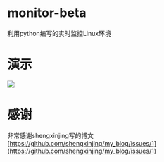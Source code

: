 # monitor-beta
利用python编写的实时监控Linux环境

# 演示

![](http://7xqb3y.com1.z0.glb.clouddn.com/monitor/tt.png)


# 感谢

非常感谢shengxinjing写的博文[https://github.com/shengxinjing/my_blog/issues/1](https://github.com/shengxinjing/my_blog/issues/1)
